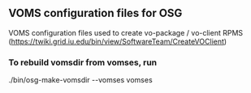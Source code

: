 ## VOMS configuration files for OSG

VOMS configuration files used to create vo-package / vo-client RPMS (https://twiki.grid.iu.edu/bin/view/SoftwareTeam/CreateVOClient)

### To rebuild vomsdir from vomses, run

./bin/osg-make-vomsdir --vomses vomses
